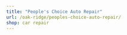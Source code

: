 ```yaml
---
title: "People's Choice Auto Repair"
url: /oak-ridge/peoples-choice-auto-repair/
shop: car repair
---
```

